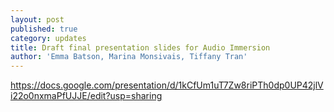 ```yaml
---
layout: post
published: true
category: updates
title: Draft final presentation slides for Audio Immersion
author: 'Emma Batson, Marina Monsivais, Tiffany Tran'
---
```

https://docs.google.com/presentation/d/1kCfUm1uT7Zw8riPTh0dp0UP42jlVi22o0nxmaPfUJJE/edit?usp=sharing
